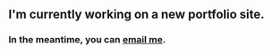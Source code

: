 ## I'm currently working on a new portfolio site.

### In the meantime, you can [email me](mailto:o@shaneermitano.com).

